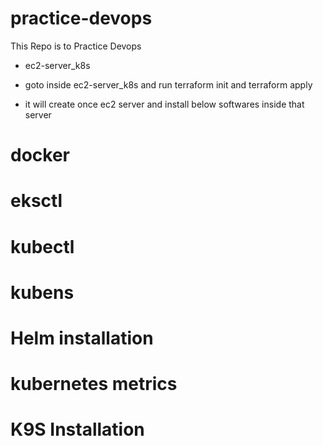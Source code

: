 # practice-devops
This Repo is to Practice Devops

* ec2-server_k8s

* goto inside ec2-server_k8s and run terraform init and terraform apply
* it will create once ec2 server and install below softwares inside that server
# docker
# eksctl
# kubectl
# kubens
# Helm installation
# kubernetes metrics
# K9S Installation

